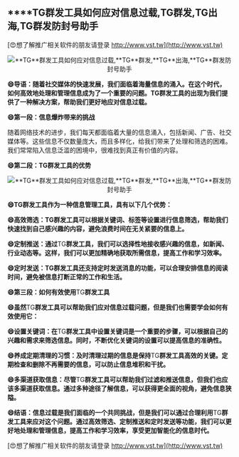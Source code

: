 ## ****TG**群发工具如何应对信息过载,**TG**群发,**TG**出海,**TG**群发防封号助手**

[😍想了解推广相关软件的朋友请登录 http://www.vst.tw](http://www.vst.tw)

 <center><img src="https://vst.tw/MP4/tuiguang/png/8.png" alt="**TG**群发工具如何应对信息过载,**TG**群发,**TG**出海,**TG**群发防封号助手"></center>

**😄导语：随着社交媒体的快速发展，我们面临着海量信息的涌入。在这个时代，如何高效地处理和管理信息成为了一个重要的问题。**TG**群发工具的出现为我们提供了一种解决方案，帮助我们更好地应对信息过载。**

**😄第一段：信息爆炸带来的挑战**

随着网络技术的进步，我们每天都面临着大量的信息涌入，包括新闻、广告、社交媒体等。这些信息不仅数量庞大，而且多样化，给我们带来了处理和筛选的困难。我们常常陷入信息泛滥的困境中，很难找到真正有价值的内容。

**😄第二段：**TG**群发工具的优势**

 <center><img src="https://vst.tw/MP4/tuiguang/png/2.png" alt="**TG**群发工具如何应对信息过载,**TG**群发,**TG**出海,**TG**群发防封号助手"></center>

**😄**TG**群发工具作为一种信息管理工具，具有以下几个优势：**

**😄高效筛选：**TG**群发工具可以根据关键词、标签等设置进行信息筛选，帮助我们快速找到自己感兴趣的内容，避免浪费时间在无关紧要的信息上。**

**😄定制推送：通过**TG**群发工具，我们可以选择性地接收感兴趣的信息，如新闻、行业动态等。这样，我们可以更加精确地获取所需信息，提高工作和学习效率。**

**😄定时发送：**TG**群发工具还支持定时发送消息的功能，可以合理安排信息的阅读时间，避免被信息打断正常的工作和生活。**

**😄第三段：如何有效使用**TG**群发工具**

**😄虽然**TG**群发工具可以帮助我们应对信息过载问题，但是我们也需要学会如何有效使用它：**

**😄设置关键词：在**TG**群发工具中设置关键词是一个重要的步骤，可以根据自己的兴趣和需求来筛选信息。同时，不断优化关键词的设置可以提高信息的准确性。**

**😄养成定期清理的习惯：及时清理过期的信息是保持**TG**群发工具高效的关键。定期检查和删除不再需要的信息，可以防止信息堆积和干扰。**

**😄多渠道获取信息：尽管**TG**群发工具可以帮助我们过滤和推送信息，但我们也应该多渠道获取信息。通过多种途径了解信息，可以获得更全面的视角，避免信息狭隘。**

**😄结语：信息过载是我们面临的一个共同挑战，但是我们可以通过合理利用**TG**群发工具来应对这个问题。通过高效筛选、定制推送和定时发送等功能，我们可以更好地处理和管理信息，提高工作和学习效率，享受更加智能化的信息时代。**

[😍想了解推广相关软件的朋友请登录 http://www.vst.tw](http://www.vst.tw)



